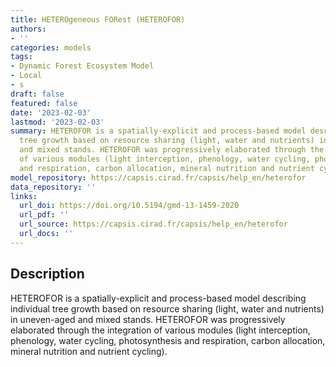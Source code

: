 ```yaml
---
title: HETEROgeneous FORest (HETEROFOR)
authors:
- ''
categories: models
tags:
- Dynamic Forest Ecosystem Model
- Local
- s
draft: false
featured: false
date: '2023-02-03'
lastmod: '2023-02-03'
summary: HETEROFOR is a spatially-explicit and process-based model describing individual
  tree growth based on resource sharing (light, water and nutrients) in uneven-aged
  and mixed stands. HETEROFOR was progressively elaborated through the integration
  of various modules (light interception, phenology, water cycling, photosynthesis
  and respiration, carbon allocation, mineral nutrition and nutrient cycling).
model_repository: https://capsis.cirad.fr/capsis/help_en/heterofor
data_repository: ''
links:
  url_doi: https://doi.org/10.5194/gmd-13-1459-2020
  url_pdf: ''
  url_source: https://capsis.cirad.fr/capsis/help_en/heterofor
  url_docs: ''
---
```


## Description

HETEROFOR is a spatially-explicit and process-based model describing individual tree growth based on resource sharing (light, water and nutrients) in uneven-aged and mixed stands. HETEROFOR was progressively elaborated through the integration of various modules (light interception, phenology, water cycling, photosynthesis and respiration, carbon allocation, mineral nutrition and nutrient cycling).

